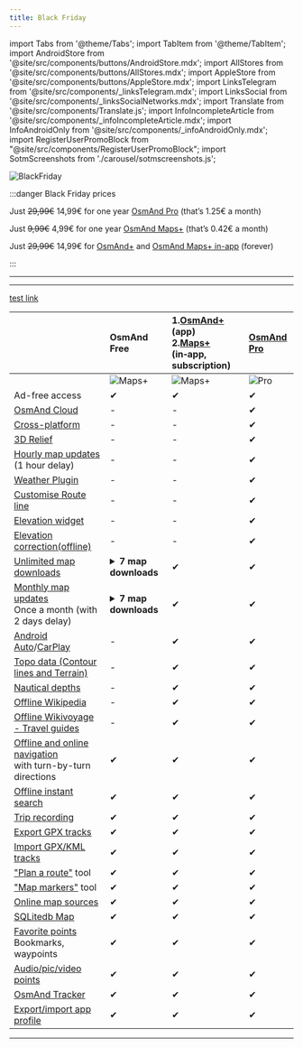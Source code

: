 ```yaml
---
title: Black Friday
---
```


import Tabs from '@theme/Tabs';
import TabItem from '@theme/TabItem';
import AndroidStore from '@site/src/components/buttons/AndroidStore.mdx';
import AllStores from '@site/src/components/buttons/AllStores.mdx';
import AppleStore from '@site/src/components/buttons/AppleStore.mdx';
import LinksTelegram from '@site/src/components/_linksTelegram.mdx';
import LinksSocial from '@site/src/components/_linksSocialNetworks.mdx';
import Translate from '@site/src/components/Translate.js';
import InfoIncompleteArticle from '@site/src/components/_infoIncompleteArticle.mdx';
import InfoAndroidOnly from '@site/src/components/_infoAndroidOnly.mdx';
import RegisterUserPromoBlock from "@site/src/components/RegisterUserPromoBlock";
import SotmScreenshots from './carousel/sotmscreenshots.js';


![BlackFriday](@site/static/img/promo/blackfriday/blackfriday_1.png)

:::danger Black Friday prices

Just <s>29,99€</s> 14,99€ for one  year [OsmAnd Pro](https://osmand.net/docs/user/purchases/android#osmand-pro) (that’s 1.25€ a month)

Just <s>9,99€</s> 4,99€ for one  year [OsmAnd Maps+](https://osmand.net/docs/user/purchases/android#maps) (that’s 0.42€ a month)

Just <s>29,99€</s> 14,99€ for [OsmAnd+](https://play.google.com/store/apps/details?id=net.osmand.plus) and [OsmAnd Maps+ in-app](https://osmand.net/docs/user/purchases/android#maps) (forever)

:::
____________

<AllStores/>

____________

[test link](../../../docs/user/personal/maps.md)


||OsmAnd Free| 1.[OsmAnd+](@site/docs/user/purchases/android.md#osmand)(app) <br/> 2.[Maps+](@site/docs/user/purchases/android.md#maps) (in&#8209;app, subscription) | [OsmAnd Pro](@site/docs/user/purchases/android.md#osmand-pro)|
| :------ | :------------- | :------------------ | :------------------ | 
|  | ![Maps+](@site/static/img/svg/osmand_maps.svg) | ![Maps+](@site/static/img/svg/osmand_maps_plus.svg)  |  ![Pro](@site/static/img/svg/pro_icon.svg) |
| Ad-free access | ✔ | ✔ | ✔ |
| [OsmAnd Cloud](@site/docs/user/personal/storage.md#backup-and-restore-for-osmand-pro) | -  | -  | ✔ |
| [Cross-platform](@site/docs/user/personal/osmand-cloud.md#cross-platform) | - | - | ✔ |
| [3D Relief](@site/docs/user/plugins/contour-lines.md#3d-relief) | - | - | ✔ |
| [Hourly map updates](@site/docs/user/personal/maps.md#osmand-live)<br/> (1 hour delay) | - | - | ✔ |
| [Weather Plugin](@site/docs/user/plugins/weather.md) | - | - | ✔ |
| [Customise Route line](@site/docs/user/navigation/guidance/map-during-navigation.md#route-line-appearance) | - | - | ✔ |
| [Elevation widget](@site/docs/user/widgets/nav-widgets.md#elevation-widget) | - | - | ✔ |
| [Elevation correction(offline)](@site/docs/user/map/track-context-menu.md#calculate-offline)  | - | - | ✔ |
| [Unlimited map downloads](@site/docs/user/start-with/download-maps.md) | <details><summary>**7 map downloads**</summary>  - Map download or update is meant only download-update of a country (region) map. <br/> - *"World overview map"*, *"World altitude correction"*, *"Map fonts"* and *"Voice prompts"* are not counted as 7 possibilities to download. </details> | ✔ | ✔ |
| [Monthly map updates](@site/docs/user/personal/maps.md#update-maps)<br/>Once a month (with 2 days delay) | <details><summary>**7 map downloads**</summary> Map update counts as download.</details> | ✔ | ✔ |
| [Android Auto](@site/docs/user/navigation/auto-car.md)/[CarPlay](@site/docs/user/navigation/car-play.md) | - | ✔ | ✔ |
| [Topo data (Contour lines and Terrain)](@site/docs/user/plugins/contour-lines.md) | - | ✔ | ✔ |
| [Nautical depths](@site/docs/user/plugins/nautical-charts.md) | - | ✔ | ✔ |
| [Offline Wikipedia](@site/docs/user/plugins/wikipedia.md) | - | ✔ | ✔ |
| [Offline Wikivoyage - Travel guides](@site/docs/user/plan-route/travel-guides.md)| - | ✔ | ✔ |
| [Offline and online navigation](@site/docs/user/navigation/index.md)<br/>with turn-by-turn directions | ✔ | ✔ | ✔ |
| [Offline instant search](@site/docs/user/search/index.md) | ✔ | ✔ | ✔ |
| [Trip recording](@site/docs/user/plugins/trip-recording.md) | ✔ | ✔ | ✔ |
| [Export GPX tracks](@site/docs/user/personal/tracks.md#export-track) | ✔ | ✔ | ✔ |
| [Import GPX/KML tracks](@site/docs/user/personal/tracks.md#import-track) | ✔ | ✔ | ✔ |
| ["Plan a route"](@site/docs/user/plan-route/create-route.md) tool | ✔ | ✔ | ✔ |
| ["Map markers"](@site/docs/user/personal/markers.md) tool | ✔ | ✔ | ✔ |
| [Online map sources](@site/docs/user/plugins/online-map.md) | ✔ | ✔ | ✔ | 
| [SQLitedb Map](@site/docs/user/map/raster-maps.md#manage-raster-maps) | ✔ | ✔ | ✔ |
| [Favorite points](@site/docs/user/map/point-layers-on-map.md)<br/>Bookmarks, waypoints | ✔ | ✔ | ✔ |
| [Audio/pic/video points](@site/docs/user/plugins/audio-video-notes.md) | ✔ | ✔ | ✔ |
| [OsmAnd Tracker](@site/docs/user/plugins/osmand-tracker.md) | ✔ | ✔ | ✔ |
| [Export/import app profile](@site/docs/user/personal/profiles.md#actions) | ✔ | ✔ | ✔ |


_________________

<AllStores/>